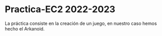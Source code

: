 # Practica-EC2 2022-2023

La práctica consiste en la creación de un juego, en nuestro caso hemos hecho el Arkanoid.
